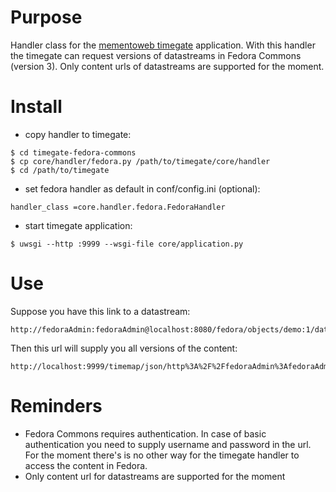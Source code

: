 # Purpose

Handler class for the [mementoweb timegate](https://github.com/mementoweb/timegate) application. With this handler the timegate can request versions of datastreams in Fedora Commons (version 3). Only content urls of datastreams are supported for the moment.

# Install
- copy handler to timegate:
```
$ cd timegate-fedora-commons
$ cp core/handler/fedora.py /path/to/timegate/core/handler
$ cd /path/to/timegate
```
- set fedora handler as default in conf/config.ini (optional):
```
handler_class =core.handler.fedora.FedoraHandler
```
- start timegate application:
```
$ uwsgi --http :9999 --wsgi-file core/application.py
```

# Use

Suppose you have this link to a datastream:

```
http://fedoraAdmin:fedoraAdmin@localhost:8080/fedora/objects/demo:1/datastreams/lion/content
```

Then this url will supply you all versions of the content:
```
http://localhost:9999/timemap/json/http%3A%2F%2FfedoraAdmin%3AfedoraAdmin%40localhost%3A8080%2Ffedora%2Fobjects%2Fdemo%3A1%2Fdatastreams%2Flion%2Fcontent
```

# Reminders

- Fedora Commons requires authentication. In case of basic authentication you need to supply username and password in the url. For the moment there's is no other way for the timegate handler to access the content in Fedora.
- Only content url for datastreams are supported for the moment
